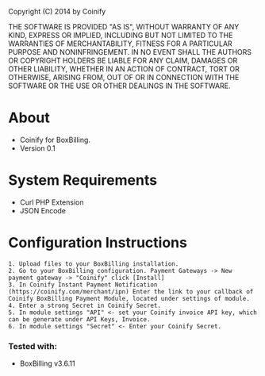 Copyright (C) 2014 by Coinify

THE SOFTWARE IS PROVIDED "AS IS", WITHOUT WARRANTY OF ANY KIND, EXPRESS OR
IMPLIED, INCLUDING BUT NOT LIMITED TO THE WARRANTIES OF MERCHANTABILITY,
FITNESS FOR A PARTICULAR PURPOSE AND NONINFRINGEMENT. IN NO EVENT SHALL THE
AUTHORS OR COPYRIGHT HOLDERS BE LIABLE FOR ANY CLAIM, DAMAGES OR OTHER
LIABILITY, WHETHER IN AN ACTION OF CONTRACT, TORT OR OTHERWISE, ARISING FROM,
OUT OF OR IN CONNECTION WITH THE SOFTWARE OR THE USE OR OTHER DEALINGS IN
THE SOFTWARE.

About
=====
+ Coinify for BoxBilling.
+ Version 0.1
	
System Requirements
===================
+ Curl PHP Extension
+ JSON Encode
  
Configuration Instructions
==========================
    1. Upload files to your BoxBilling installation.
    2. Go to your BoxBilling configuration. Payment Gateways -> New payment gateway -> "Coinify" click [Install]
    3. In Coinify Instant Payment Notification (https://coinify.com/merchant/ipn) Enter the link to your callback of Coinify BoxBilling Payment Module, located under settings of module.
    4. Enter a strong Secret in Coinify Secret.
    5. In module settings "API" <- set your Coinify invoice API key, which can be generate under API Keys, Invoice.
    6. In module settings "Secret" <- Enter your Coinify Secret.

### Tested with:

+ BoxBilling v3.6.11